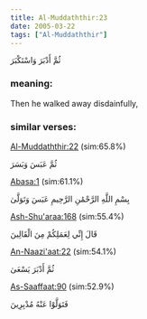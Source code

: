 ```yaml
---
title: Al-Muddaththir:23
date: 2005-03-22
tags: ["Al-Muddaththir"]
---
```

ثُمَّ أَدْبَرَ وَاسْتَكْبَرَ
### meaning: 
Then he walked away disdainfully,
### similar verses: 

[Al-Muddaththir:22](/74/22) (sim:65.8%)

ثُمَّ عَبَسَ وَبَسَرَ

[Abasa:1](/80/1) (sim:61.1%)

بِسْمِ اللَّهِ الرَّحْمَٰنِ الرَّحِيمِ عَبَسَ وَتَوَلَّىٰ

[Ash-Shu'araa:168](/26/168) (sim:55.4%)

قَالَ إِنِّي لِعَمَلِكُمْ مِنَ الْقَالِينَ

[An-Naazi'aat:22](/79/22) (sim:54.1%)

ثُمَّ أَدْبَرَ يَسْعَىٰ

[As-Saaffaat:90](/37/90) (sim:52.9%)

فَتَوَلَّوْا عَنْهُ مُدْبِرِينَ
